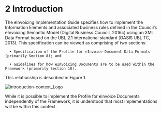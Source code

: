 # 2 Introduction 

The eInvoicing Implementation Guide specifies how to implement the Information Elements and associated business rules defined in the Council’s eInvoicing Semantic Model (Digital Business Council, 2016c) using an XML Data Format based on the UBL 2.1 international standard (OASIS UBL TC, 2013). This specification can be viewed as comprising of two sections: 

      • Specification of the Profile for eInvoice Document Data Formats (primarily Section 8); and 

      • Guidelines for how eInvoicing Documents are to be used within the Framework (primarily Section 10). 

This relationship is described in Figure 1. 

![introduction-context_Logo](/images/introduction-context.PNG) 

While it is possible to implement the Profile for eInvoice Documents independently of the Framework, it is understood that most implementations will be within this context. 
